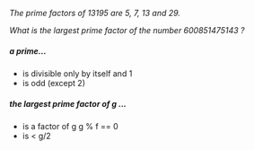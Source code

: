 *The prime factors of 13195 are 5, 7, 13 and 29.*

*What is the largest prime factor of the number 600851475143 ?*

##### a prime...
- is divisible only by itself and 1
- is odd (except 2)

##### the largest prime factor of g ...
- is a factor of g        g % f == 0
- is < g/2

